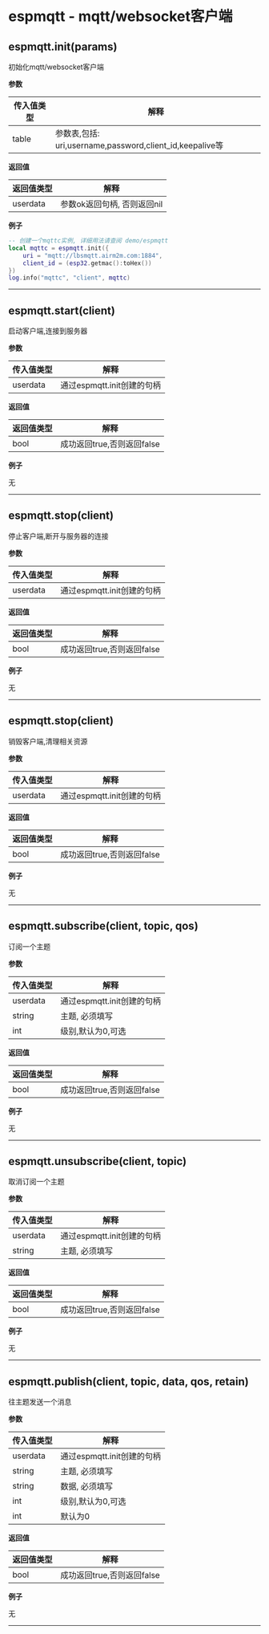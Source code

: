 # espmqtt - mqtt/websocket客户端

## espmqtt.init(params)

初始化mqtt/websocket客户端

**参数**

|传入值类型|解释|
|-|-|
|table|参数表,包括: uri,username,password,client_id,keepalive等|

**返回值**

|返回值类型|解释|
|-|-|
|userdata|参数ok返回句柄, 否则返回nil|

**例子**

```lua
-- 创建一个mqttc实例, 详细用法请查阅 demo/espmqtt
local mqttc = espmqtt.init({
    uri = "mqtt://lbsmqtt.airm2m.com:1884",
    client_id = (esp32.getmac():toHex())
})
log.info("mqttc", "client", mqttc)

```

---

## espmqtt.start(client)

启动客户端,连接到服务器

**参数**

|传入值类型|解释|
|-|-|
|userdata|通过espmqtt.init创建的句柄|

**返回值**

|返回值类型|解释|
|-|-|
|bool|成功返回true,否则返回false|

**例子**

无

---

## espmqtt.stop(client)

停止客户端,断开与服务器的连接

**参数**

|传入值类型|解释|
|-|-|
|userdata|通过espmqtt.init创建的句柄|

**返回值**

|返回值类型|解释|
|-|-|
|bool|成功返回true,否则返回false|

**例子**

无

---

## espmqtt.stop(client)

销毁客户端,清理相关资源

**参数**

|传入值类型|解释|
|-|-|
|userdata|通过espmqtt.init创建的句柄|

**返回值**

|返回值类型|解释|
|-|-|
|bool|成功返回true,否则返回false|

**例子**

无

---

## espmqtt.subscribe(client, topic, qos)

订阅一个主题

**参数**

|传入值类型|解释|
|-|-|
|userdata|通过espmqtt.init创建的句柄|
|string|主题, 必须填写|
|int|级别,默认为0,可选|

**返回值**

|返回值类型|解释|
|-|-|
|bool|成功返回true,否则返回false|

**例子**

无

---

## espmqtt.unsubscribe(client, topic)

取消订阅一个主题

**参数**

|传入值类型|解释|
|-|-|
|userdata|通过espmqtt.init创建的句柄|
|string|主题, 必须填写|

**返回值**

|返回值类型|解释|
|-|-|
|bool|成功返回true,否则返回false|

**例子**

无

---

## espmqtt.publish(client, topic, data, qos, retain)

往主题发送一个消息

**参数**

|传入值类型|解释|
|-|-|
|userdata|通过espmqtt.init创建的句柄|
|string|主题, 必须填写|
|string|数据, 必须填写|
|int|级别,默认为0,可选|
|int|默认为0|

**返回值**

|返回值类型|解释|
|-|-|
|bool|成功返回true,否则返回false|

**例子**

无

---

